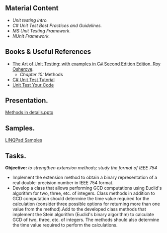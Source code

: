 ## Material Content 
- *Unit testing intro.*
- *C# Unit Test Best Practices and Guidelines.*
- *MS Unit Testing Framework.*
- *NUnit Framework.*

## Books & Useful References 
- [The Art of Unit Testing: with examples in C# Second Edition Edition. Roy Osherove](http://www.amazon.com/The-Art-Unit-Testing-examples/dp/1617290890/ref=as_sl_pc_ss_til?tag=sffrmw-20&linkCode=w01&linkId=3LMDHNZXBURY3MPG&creativeASIN=1617290890).
   - *Chapter 10:* Methods
- [C# Unit Test Tutorial](http://www.rhyous.com/programming-development/csharp-unit-test-tutorial/)
- [Unit Test Your Code](https://msdn.microsoft.com/en-us/library/dd264975.aspx)

## Presentation. 
[Methods in details.pptx](https://github.com/EPM-RD-NETLAB/.NET-Framework-modules/blob/master/M5.%20Methods%20in%20details/Methods%20in%20details.pptx)

## Samples. 
[LINQPad Samples](https://github.com/EPM-RD-NETLAB/.NET-Framework-modules/tree/master/M5.%20Methods%20in%20details/Samples/LINQPad%205)

## Tasks. 
**Objective:** *to strengthen extension methods; study the format of IEEE 754*
  - Implement the extension method to obtain a binary representation of a real double-precision number in IEEE 754 format.
  - Develop a class that allows performing GCD computations using Euclid's algorithm for two, three, etc. of integers. Class methods in addition to GCD computation should determine the time value required for the calculation (consider three possible options for returning more than one value from the method).Add to the developed class methods that implement the Stein algorithm (Euclid's binary algorithm) to calculate GCD of two, three, etc. of integers. The methods should also determine the time value required to perform the calculations.
